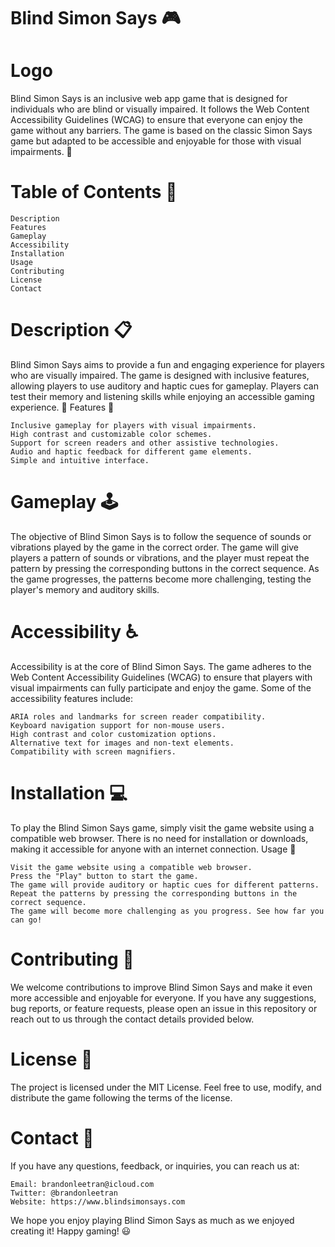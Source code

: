 # Blind Simon Says :video_game:

# Logo

Blind Simon Says is an inclusive web app game that is designed for individuals who are blind or visually impaired. It follows the Web Content Accessibility Guidelines (WCAG) to ensure that everyone can enjoy the game without any barriers. The game is based on the classic Simon Says game but adapted to be accessible and enjoyable for those with visual impairments. :raised_hands:
# Table of Contents :scroll:

    Description
    Features
    Gameplay
    Accessibility
    Installation
    Usage
    Contributing
    License
    Contact

# Description :clipboard:

Blind Simon Says aims to provide a fun and engaging experience for players who are visually impaired. The game is designed with inclusive features, allowing players to use auditory and haptic cues for gameplay. Players can test their memory and listening skills while enjoying an accessible gaming experience. :muscle:
Features :star2:

    Inclusive gameplay for players with visual impairments.
    High contrast and customizable color schemes.
    Support for screen readers and other assistive technologies.
    Audio and haptic feedback for different game elements.
    Simple and intuitive interface.

# Gameplay :joystick:

The objective of Blind Simon Says is to follow the sequence of sounds or vibrations played by the game in the correct order. The game will give players a pattern of sounds or vibrations, and the player must repeat the pattern by pressing the corresponding buttons in the correct sequence. As the game progresses, the patterns become more challenging, testing the player's memory and auditory skills.

# Accessibility :wheelchair:

Accessibility is at the core of Blind Simon Says. The game adheres to the Web Content Accessibility Guidelines (WCAG) to ensure that players with visual impairments can fully participate and enjoy the game. Some of the accessibility features include:

    ARIA roles and landmarks for screen reader compatibility.
    Keyboard navigation support for non-mouse users.
    High contrast and color customization options.
    Alternative text for images and non-text elements.
    Compatibility with screen magnifiers.

# Installation :computer:

To play the Blind Simon Says game, simply visit the game website using a compatible web browser. There is no need for installation or downloads, making it accessible for anyone with an internet connection.
Usage :rocket:

    Visit the game website using a compatible web browser.
    Press the "Play" button to start the game.
    The game will provide auditory or haptic cues for different patterns.
    Repeat the patterns by pressing the corresponding buttons in the correct sequence.
    The game will become more challenging as you progress. See how far you can go!

# Contributing :handshake:

We welcome contributions to improve Blind Simon Says and make it even more accessible and enjoyable for everyone. If you have any suggestions, bug reports, or feature requests, please open an issue in this repository or reach out to us through the contact details provided below.

# License :scroll:

The project is licensed under the MIT License. Feel free to use, modify, and distribute the game following the terms of the license.

# Contact :email:

If you have any questions, feedback, or inquiries, you can reach us at:

    Email: brandonleetran@icloud.com
    Twitter: @brandonleetran
    Website: https://www.blindsimonsays.com

We hope you enjoy playing Blind Simon Says as much as we enjoyed creating it! Happy gaming! :smiley:
